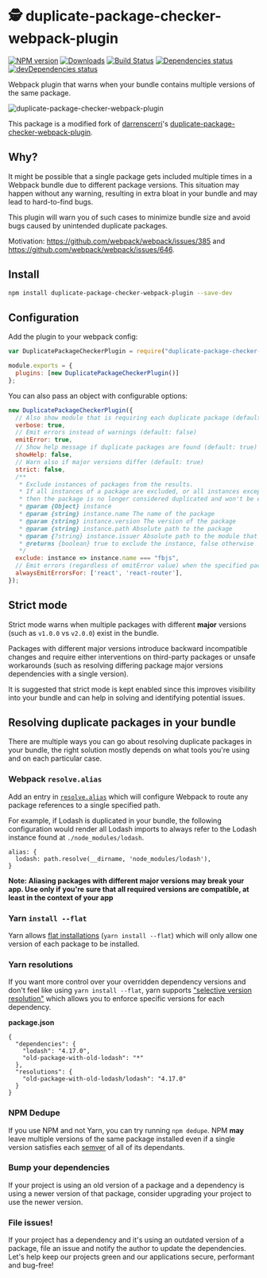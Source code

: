 # 🕵 duplicate-package-checker-webpack-plugin

[![NPM version](https://img.shields.io/npm/v/@cerner/duplicate-package-checker-webpack-plugin.svg)](https://www.npmjs.com/package/@cerner/duplicate-package-checker-webpack-plugin)
[![Downloads](https://img.shields.io/npm/dt/@cerner/duplicate-package-checker-webpack-plugin.svg)](https://www.npmjs.com/package/@cerner/duplicate-package-checker-webpack-plugin)
[![Build Status](https://badgen.net/travis/cerner/terra-toolkit)](https://travis-ci.com/cerner/terra-toolkit)
[![Dependencies status](https://badgen.net/david/dep/cerner/duplicate-package-checker-webpack-plugin)](https://david-dm.org/cerner/duplicate-package-checker-webpack-plugin)
[![devDependencies status](https://badgen.net/david/dev/cerner/duplicate-package-checker-webpack-plugin)](https://david-dm.org/cerner/duplicate-package-checker-webpack-plugin?type=dev)

Webpack plugin that warns when your bundle contains multiple versions of the same package.

![duplicate-package-checker-webpack-plugin](https://raw.githubusercontent.com/cerner/duplicate-package-checker-webpack-plugin/main/screenshot.png)

This package is a modified fork of [darrenscerri](https://github.com/darrenscerri)'s [duplicate-package-checker-webpack-plugin](https://github.com/darrenscerri/duplicate-package-checker-webpack-plugin).

## Why?

It might be possible that a single package gets included multiple times in a Webpack bundle due to different package versions. This situation may happen without any warning, resulting in extra bloat in your bundle and may lead to hard-to-find bugs.

This plugin will warn you of such cases to minimize bundle size and avoid bugs caused by unintended duplicate packages.

Motivation: https://github.com/webpack/webpack/issues/385 and https://github.com/webpack/webpack/issues/646.

## Install

```sh
npm install duplicate-package-checker-webpack-plugin --save-dev
```

## Configuration

Add the plugin to your webpack config:

```js
var DuplicatePackageCheckerPlugin = require("duplicate-package-checker-webpack-plugin");

module.exports = {
  plugins: [new DuplicatePackageCheckerPlugin()]
};
```

You can also pass an object with configurable options:

```js
new DuplicatePackageCheckerPlugin({
  // Also show module that is requiring each duplicate package (default: false)
  verbose: true,
  // Emit errors instead of warnings (default: false)
  emitError: true,
  // Show help message if duplicate packages are found (default: true)
  showHelp: false,
  // Warn also if major versions differ (default: true)
  strict: false,
  /**
   * Exclude instances of packages from the results.
   * If all instances of a package are excluded, or all instances except one,
   * then the package is no longer considered duplicated and won't be emitted as a warning/error.
   * @param {Object} instance
   * @param {string} instance.name The name of the package
   * @param {string} instance.version The version of the package
   * @param {string} instance.path Absolute path to the package
   * @param {?string} instance.issuer Absolute path to the module that requested the package
   * @returns {boolean} true to exclude the instance, false otherwise
   */
  exclude: instance => instance.name === "fbjs",
  // Emit errors (regardless of emitError value) when the specified packages are duplicated (default: [])
  alwaysEmitErrorsFor: ['react', 'react-router'],
});
```

## Strict mode

Strict mode warns when multiple packages with different **major** versions (such as `v1.0.0` vs `v2.0.0`) exist in the bundle.

Packages with different major versions introduce backward incompatible changes and require either interventions on third-party packages or unsafe workarounds (such as resolving differing package major versions dependencies with a single version).

It is suggested that strict mode is kept enabled since this improves visibility into your bundle and can help in solving and identifying potential issues.

## Resolving duplicate packages in your bundle

There are multiple ways you can go about resolving duplicate packages in your bundle, the right solution mostly depends on what tools you're using and on each particular case.

### Webpack `resolve.alias`

Add an entry in [`resolve.alias`](https://webpack.github.io/docs/configuration.html#resolve-alias) which will configure Webpack to route any package references to a single specified path.

For example, if Lodash is duplicated in your bundle, the following configuration would render all Lodash imports to always refer to the Lodash instance found at `./node_modules/lodash`.

```
alias: {
  lodash: path.resolve(__dirname, 'node_modules/lodash'),
}
```

**Note: Aliasing packages with different major versions may break your app. Use only if you're sure that all required versions are compatible, at least in the context of your app**

### Yarn `install --flat`

Yarn allows [flat installations](https://yarnpkg.com/lang/en/docs/cli/install/#toc-yarn-install-flat) (`yarn install --flat`) which will only allow one version of each package to be installed.

### Yarn resolutions

If you want more control over your overridden dependency versions and don't feel like using `yarn install --flat`, yarn supports ["selective version resolution"](https://yarnpkg.com/lang/en/docs/selective-version-resolutions) which allows you to enforce specific versions for each dependency.

**package.json**

```
{
  "dependencies": {
    "lodash": "4.17.0",
    "old-package-with-old-lodash": "*"
  },
  "resolutions": {
    "old-package-with-old-lodash/lodash": "4.17.0"
  }
}
```

### NPM Dedupe

If you use NPM and not Yarn, you can try running `npm dedupe`. NPM **may** leave multiple versions of the same package installed even if a single version satisfies each [semver](https://docs.npmjs.com/getting-started/semantic-versioning) of all of its dependants.

### Bump your dependencies

If your project is using an old version of a package and a dependency is using a newer version of that package, consider upgrading your project to use the newer version.

### File issues!

If your project has a dependency and it's using an outdated version of a package, file an issue and notify the author to update the dependencies. Let's help keep our projects green and our applications secure, performant and bug-free!

